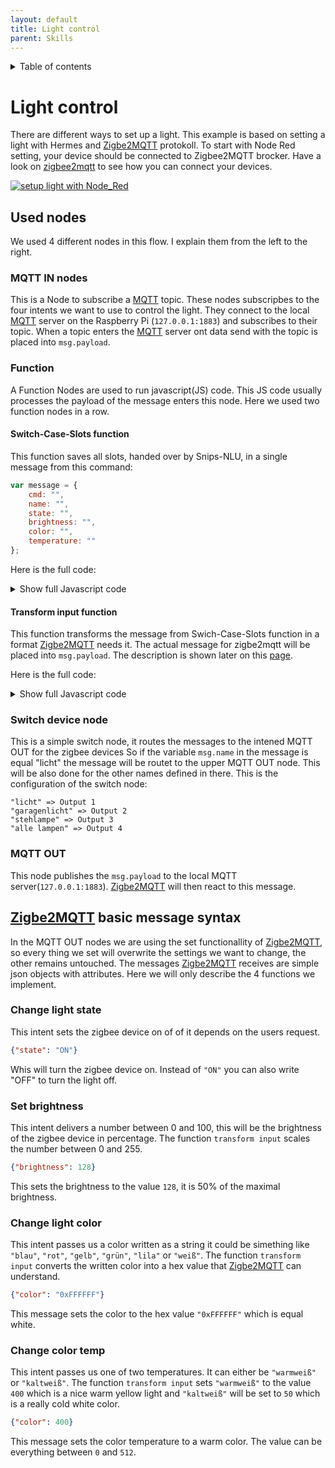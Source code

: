 ```yaml
---
layout: default
title: Light control
parent: Skills
---
```

<details close markdown="block">
  <summary>
    Table of contents
  </summary>
  {: .text-delta }
1. TOC
{:toc}
</details>

# Light control
There are different ways to set up a light. This example is based on setting a light with Hermes and [Zigbe2MQTT](/pages/knowledge/zigbee/zigbee2mqtt) protokoll.
To start with Node Red setting, your device should be connected to Zigbee2MQTT brocker. Have a look on 
[zigbee2mqtt](/pages/knowledge/zigbee/zigbee2mqtt) to see how you can connect your devices.

[![setup light with Node_Red](/assets/LightControl.png)](/assets/LightControl.png)

## Used nodes
We used 4 different nodes in this flow. I explain them from the left to the right.
### MQTT IN nodes
This is a Node to subscribe a [MQTT](/pages/knowledge/mqtt) topic. These nodes subscripbes to the four intents we want to use to control the light.
They connect to the local [MQTT](/pages/knowledge/mqtt) server on the Raspberry Pi (`127.0.0.1:1883`) and subscribes to their topic.
When a topic enters the [MQTT](/pages/knowledge/mqtt) server ont data send with the topic is placed into `msg.payload`.
### Function
A Function Nodes are used to run javascript(JS) code. This JS code usually processes the payload of the message enters this node.
Here we used two function nodes in a row.

#### Switch-Case-Slots function
This function saves all slots, handed over by Snips-NLU, in a single message from this command:
```javascript
var message = {
    cmd: "",
    name: "",
    state: "",
    brightness: "",
    color: "",
    temperature: ""
};
```
Here is the full code:
<details closed markdown="block">
<summary>
<a class="">Show full Javascript code</a>    
</summary>

```javascript
var message = {
    cmd: "",
    name: "",
    state: "",
    brightness: "",
    color: "",
    temperature: ""
};

for (var i = 0; i < msg.payload.slots.length; i++) {
        switch(msg.payload.slots[i].slotName) {
            case "cmd":
                message.cmd = msg.payload.slots[i].value.value;
            break;
            case "name":
                message.name = msg.payload.slots[i].value.value;
            break;
            case "state":
                message.state = msg.payload.slots[i].value.value;
            break;
            case "brightness":
                message.brightness = msg.payload.slots[i].value.value;
            break;
                case "color":
                message.color = msg.payload.slots[i].value.value;
            break;
                case "temperature":
                message.temperature = msg.payload.slots[i].value.value;
            break;
            default:
    }
}

return message;
```
</details>

#### Transform input function
This function transforms the message from Swich-Case-Slots function in a format [Zigbe2MQTT](/pages/knowledge/zigbee/zigbee2mqtt) needs it. The actual message for zigbe2mqtt will be placed into `msg.payload`.
The description is shown later on this [page](/pages/skills/light-control#zigbe2mqtt-basic-message-syntax).

Here is the full code:
<details closed markdown="block">
<summary>
<a class="">Show full Javascript code</a>    
</summary>

```javascript
if (msg.state) {
    if (msg.state.toString() === "ein" | msg.state.toString() === "an") {
        msg.payload = {
            state: "ON"
        }
    } else if (msg.state.toString() === "aus") {
        msg.payload = {
            state: "OFF"
        }
    }
    return msg;   
}


if (msg.brightness) {
    msg.payload = {
        brightness: msg.brightness / 100 * 255
    }
    return msg;
}
    
if (msg.temperature) {
    switch(msg.temperature) {
        case "warmweiß":
            msg.payload = {
                color_temp: 400
            }
        break;  
        case "kaltweiß":
            msg.payload = {
                color_temp: 50
            }
        break;
        default:
    }
    return msg;    
}

if (msg.color) {
    switch(msg.color) {
    case "blau":
        msg.payload = {
            color: {
                hex: "0x0000FF"    
            }
        }
    break;  
    
    case "rot":
        msg.payload = {
            color: {
                hex: "0xFF0000"    
            }
        }
    break;
    
    case "gelb":
        msg.payload = {
            color: {
                hex: "0xFFFF00"    
            }
        }
    break;
    
    case "grün":
        msg.payload = {
            color: {
                hex: "0x008000"    
            }
        }
    break;
    
    case "lila":
        msg.payload = {
            color: {
                hex: "0x800080"    
            }
        }
    break;
    
    case "weiß":
        msg.payload = {
            color: {
                hex: "0xFFFFFF"    
            }
        }
    break;
    default:
    }
return msg;
}
```
</details>

### Switch device node
This is a simple switch node, it routes the messages to the intened MQTT OUT for the zigbee devices
So if the variable `msg.name` in the message is equal "licht" the message will be routet to the upper MQTT OUT node.
This will be also done for the other names defined in there. 
This is the configuration of the switch node:
```
"licht" => Output 1
"garagenlicht" => Output 2
"stehlampe" => Output 3
"alle lampen" => Output 4
```

### MQTT OUT
This node publishes the `msg.payload` to the local MQTT server(`127.0.0.1:1883`). 
[Zigbe2MQTT](/pages/knowledge/zigbee/zigbee2mqtt) will then react to this message.

## [Zigbe2MQTT](/pages/knowledge/zigbee/zigbee2mqtt) basic message syntax
In the MQTT OUT nodes we are using the set functionallity of [Zigbe2MQTT](/pages/knowledge/zigbee/zigbee2mqtt), so every thing we set will overwrite the 
settings we want to change, the other remains untouched.
The messages [Zigbe2MQTT](/pages/knowledge/zigbee/zigbee2mqtt) receives are simple json objects with attributes. Here we will only describe the 4 functions we implement.
### Change light state
This intent sets the zigbee device on of of it depends on the users request.
```json
{"state": "ON"}
```
Whis will turn the zigbee device on. Instead of `"ON"` you can also write "OFF" to turn the light off.
### Set brightness
This intent delivers a number between 0 and 100, this will be the brightness of the zigbee device in percentage.
The function `transform input` scales the number between 0 and 255.
```json
{"brightness": 128} 
```
This sets the brightness to the value `128`, it is 50% of the maximal brightness.
### Change light color
This intent passes us a color written as a string it could be simething like `"blau"`, `"rot"`, `"gelb"`, `"grün"`, `"lila"` or `"weiß"`.
The function `transform input` converts the written color into a hex value that [Zigbe2MQTT](/pages/knowledge/zigbee/zigbee2mqtt) can understand.
```json
{"color": "0xFFFFFF"}
```
This message sets the color to the hex value `"0xFFFFFF"` which is equal white.
### Change color temp
This intent passes us one of two temperatures. It can either be `"warmweiß"` or `"kaltweiß"`.
The function `transform input` sets `"warmweiß"` to the value `400` which is a nice warm yellow light and `"kaltweiß"` will be set to `50` 
which is a really cold white color. 
```json
{"color": 400}
```
This message sets the color temperature to a warm color. The value can be everything between `0` and `512`.